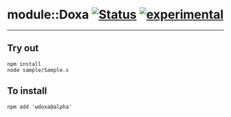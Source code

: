
# module::Doxa  [![Status](https://github.com/Wandalen/wDoxa/workflows/Publish/badge.svg)](https://github.com/Wandalen/wDoxa/actions?query=workflow%3APublish) [![experimental](https://img.shields.io/badge/stability-experimental-orange.svg)](https://github.com/emersion/stability-badges#experimental)

___

## Try out
```
npm install
node sample/Sample.s
```

## To install
```
npm add 'wdoxa@alpha'
```

